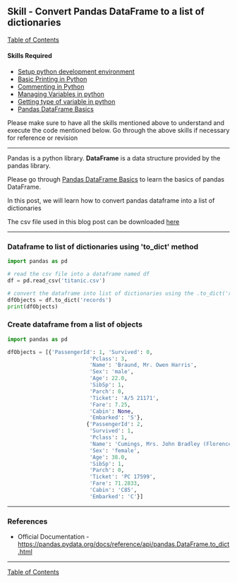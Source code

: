 ## Skill - Convert Pandas DataFrame to a list of dictionaries
[Table of Contents](https://nagasudhir.blogspot.com/2020/04/taming-python-table-of-contents.html)

#### Skills Required
* [Setup python development environment](https://nagasudhir.blogspot.com/2020/04/setup-python-development-environment_14.html)
* [Basic Printing in Python](https://nagasudhir.blogspot.com/2020/04/basic-printing-in-python.html)
* [Commenting in Python](https://nagasudhir.blogspot.com/2020/04/comments-in-python.html)
* [Managing Variables in python](https://nagasudhir.blogspot.com/2020/04/managing-variables-in-python.html)
* [Getting type of variable in python](https://nagasudhir.blogspot.com/2020/05/getting-type-of-python-variable.html)
* [Pandas DataFrame Basics](https://nagasudhir.blogspot.com/2020/05/pandas-dataframe-basics.html)

Please make sure to have all the skills mentioned above to understand and execute the code mentioned below. Go through the above skills if necessary for reference or revision

<hr/>

Pandas is a python library.
**DataFrame** is a data structure provided by the pandas library.

Please go through [Pandas DataFrame Basics](https://nagasudhir.blogspot.com/2020/05/pandas-dataframe-basics.html) to learn the basics of pandas DataFrame.

In this post, we will learn how to convert pandas dataframe into a list of dictionaries

The csv file used in this blog post can be downloaded [here](https://github.com/datasciencedojo/datasets/raw/master/titanic.csv)
<hr/>

### Dataframe to list of dictionaries using 'to_dict' method
```python
import pandas as pd

# read the csv file into a dataframe named df
df = pd.read_csv('titanic.csv')

# convert the dataframe into list of dictionaries using the .to_dict('records') methos
dfObjects = df.to_dict('records')
print(dfObjects)
```

### Create dataframe from a list of objects
```python
import pandas as pd

dfObjects = [{'PassengerId': 1, 'Survived': 0,
                          'Pclass': 3,
                          'Name': 'Braund, Mr. Owen Harris',
                          'Sex': 'male',
                          'Age': 22.0,
                          'SibSp': 1,
                          'Parch': 0,
                          'Ticket': 'A/5 21171',
                          'Fare': 7.25,
                          'Cabin': None,
                          'Embarked': 'S'},
                         {'PassengerId': 2,
                          'Survived': 1,
                          'Pclass': 1,
                          'Name': 'Cumings, Mrs. John Bradley (Florence Briggs Thayer)',
                          'Sex': 'female',
                          'Age': 38.0,
                          'SibSp': 1,
                          'Parch': 0,
                          'Ticket': 'PC 17599',
                          'Fare': 71.2833,
                          'Cabin': 'C85',
                          'Embarked': 'C'}]
```


<hr/>

### References
* Official Documentation - https://pandas.pydata.org/docs/reference/api/pandas.DataFrame.to_dict.html

<hr/>

[Table of Contents](https://nagasudhir.blogspot.com/2020/04/taming-python-table-of-contents.html)



<!--stackedit_data:
eyJoaXN0b3J5IjpbMTA4MTMxNDQxNCwxMjU3MTc5OTE1XX0=
-->